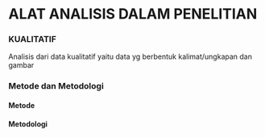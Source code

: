 # ALAT ANALISIS DALAM PENELITIAN

### KUALITATIF
Analisis dari data kualitatif yaitu data yg berbentuk kalimat/ungkapan dan gambar

### Metode dan Metodologi
#### Metode

#### Metodologi
